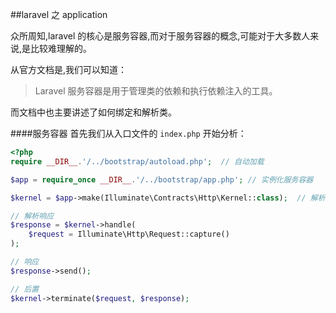 ##laravel 之 application

众所周知,laravel 的核心是服务容器,而对于服务容器的概念,可能对于大多数人来说,是比较难理解的。

从官方文档是,我们可以知道：
>Laravel 服务容器是用于管理类的依赖和执行依赖注入的工具。

而文档中也主要讲述了如何绑定和解析类。

####服务容器
首先我们从入口文件的 `index.php` 开始分析：
````php
<?php
require __DIR__.'/../bootstrap/autoload.php';  // 自动加载

$app = require_once __DIR__.'/../bootstrap/app.php'; // 实例化服务容器

$kernel = $app->make(Illuminate\Contracts\Http\Kernel::class);  // 解析核心

// 解析响应
$response = $kernel->handle(
    $request = Illuminate\Http\Request::capture()
);

// 响应
$response->send();

// 后置
$kernel->terminate($request, $response);

````
